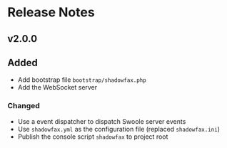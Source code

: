 # Release Notes


## v2.0.0

## Added

- Add bootstrap file `bootstrap/shadowfax.php`
- Add the WebSocket server

### Changed

- Use a event dispatcher to dispatch Swoole server events
- Use `shadowfax.yml` as the configuration file (replaced `shadowfax.ini`)
- Publish the console script `shadowfax` to project root
